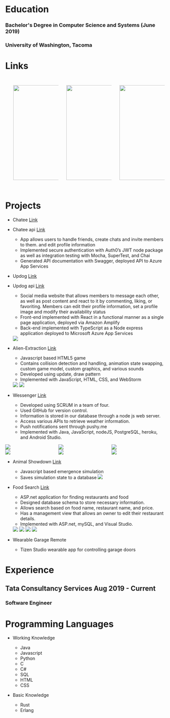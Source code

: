 # Education

### Bachelor's Degree in Computer Science and Systems (June 2019)

### University of Washington, Tacoma

# Links

<div class="row">
  <div class="column">
     <a href="/ethanwc_resume.pdf" download>
         <img src="/img/logo_resume.png" style="width:300px;height:300px;margin:25px">
     </a>
  </div>
  <div class="column">
      <a href="https://github.com/ethanwc">
          <img src="/img/logo_github.png" style="width:300px;height:300px;margin:25px;">
      </a>
  </div>
    <div class="column">
      <a href="https://www.linkedin.com/in/ethanwch">
          <img src="/img/logo_linkedin.png" style="width:300px;height:300px;margin:25px;">
      </a>
  </div>
</div>
  
# Projects

- Chatee [Link](https://github.com/ethanwc/chatee)
- Chatee api [Link](https://github.com/ethanwc/chatee-api)

  - App allows users to handle friends, create chats and invite members to them. and edit profile information
  - Implemented secure authentication with Auth0’s JWT node package as well as integration testing with Mocha, SuperTest, and Chai
  - Generated API documentation with Swagger, deployed API to Azure App Services

- Updog [Link](https://github.com/ethanwc/updog)
- Updog api [Link](https://github.com/ethanwc/updog-api)

  - Social media website that allows members to message each other, as well as post content and react to it by commenting, liking, or favoriting. Members can edit their profile information, set a profile image and modify their availability status
  - Front-end implemented with React in a functional manner as a single page application, deployed via Amazon Amplify
  - Back-end implemented with TypeScript as a Node express application deployed to Microsoft Azure App Services

  <img src="/img/updog1.PNG">

- Alien-Extraction [Link](http://ethanwc.net/Alien-Extraction)

  - Javascript based HTML5 game
  - Contains collision detection and handling, animation state swapping, custom game model, custom graphics, and various sounds
  - Developed using update, draw pattern
  - Implemented with JavaScript, HTML, CSS, and WebStorm

  <img src="/img/motherload1.png">
  <img src="/img/motherload2.png">

- Wessenger [Link](http://github.com/ethanwc/Wessenger)
  - Developed using SCRUM in a team of four.
  - Used GitHub for version control.
  - Information is stored in our database through a node js web server.
  - Access various APIs to retrieve weather information.
  - Push notifications sent through pushy.me
  - Implemented with Java, JavaScript, nodeJS, PostgreSQL, heroku, and Android Studio.

<div class="row">
  <div class="column">
    <img src="/img/app1.jpg">
  </div>
  <div class="column">
    <img src="/img/app2.jpg">
  </div>
   <div class="column">
    <img src="/img/app3.jpg">
  </div>
</div>
<div class="row">
  <div class="column">
    <img src="/img/app4.jpg">
  </div>
  <div class="column">
    <img src="/img/app5.jpg">
  </div>
   <div class="column">
    <img src="/img/app6.jpg">
  </div>
</div>

- Animal Showdown [Link](http://ethanwc.net/Animal-Showdown)

  - Javascript based emergence simulation
  - Saves simulation state to a database
    <img src="/img/animalshowdown.png">

- Food Search [Link](http://github.com/ethanwc/FoodSearch)

  - ASP.net application for finding restaurants and food
  - Designed database schema to store necessary information.
  - Allows search based on food name, restaurant name, and price.
  - Has a management view that allows an owner to edit their restaurant details.
  - Implemented with ASP.net, mySQL, and Visual Studio.

  <img src="/img/foodsearch1.png">
  <img src="/img/foodsearch2.png">
  <img src="/img/foodsearch3.png">
  <img src="/img/foodsearch4.png">

- Wearable Garage Remote

  - Tizen Studio wearable app for controlling garage doors

# Experience

## **Tata Consultancy Services** Aug 2019 - Current

### Software Engineer

# Programming Languages

- Working Knowledge

  - Java
  - Javascript
  - Python
  - C
  - C#
  - SQL
  - HTML
  - CSS

- Basic Knowledge
  - Rust
  - Erlang
    <style>
    .row {
      display: flex;
    }

.column {
flex: 50%;
padding: 2px;
}
</style>
